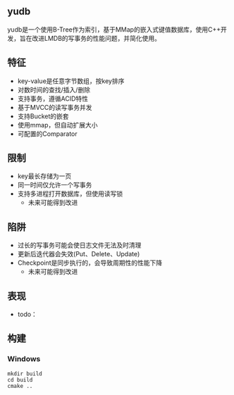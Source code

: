 ## yudb

yudb是一个使用B-Tree作为索引，基于MMap的嵌入式键值数据库，使用C++开发，旨在改进LMDB的写事务的性能问题，并简化使用。

## 特征

- key-value是任意字节数组，按key排序
- 对数时间的查找/插入/删除
- 支持事务，遵循ACID特性
- 基于MVCC的读写事务并发
- 支持Bucket的嵌套
- 使用mmap，但自动扩展大小
- 可配置的Comparator

## 限制

- key最长存储为一页
- 同一时间仅允许一个写事务
- 支持多进程打开数据库，但使用读写锁
  - 未来可能得到改进

## 陷阱

- 过长的写事务可能会使日志文件无法及时清理
- 更新后迭代器会失效(Put、Delete、Update)
- Checkpoint是同步执行的，会导致周期性的性能下降
  - 未来可能得到改进

## 表现

- todo：

## 构建

### Windows

```
mkdir build
cd build
cmake ..
```

